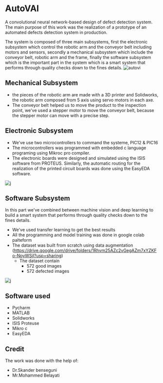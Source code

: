 # AutoVAI
A convolutional neural network-based design of defect detection system. The main purpose of this work was the realization of a prototype of an automated defects detection system in production.
  
The  system is composed of three main subsystems, first the electronic subsystem 
which control the robotic arm and the conveyor belt including motors and sensors, secondly a mechanical 
subsystem which include the conveyor belt, robotic arm and the frame, finally the software subsystem which is 
the important part in the system which is a smart system that performs through quality checks down to the fines details. 
![autovi](https://user-images.githubusercontent.com/96339267/147107034-37a1f75f-bbcc-4c38-a373-32ab7f2dce6a.jpg)

## Mechanical Subsystem
- the pieces of the robotic arm are made with a 3D printer  and Solidworks, the robotic arm composed from 5 axis using 
servo motors in each axe.
- The conveyor belt helped us to move the product to the inspection point, we've used a 
stepper motor to move the conveyor belt, because the stepper motor can move with a precise step.


## Electronic Subsystem
- We've use two microcontrollers to command the systeme, PIC12 & PIC16
- The microcontrollers was programmed with embedded c language programing using Mikroc pro compiler. 
- The electronic boards were designed and simulated using the ISIS software from PROTEUS. Similarly, the automatic routing for the realization of the printed circuit boards was done using the EasyEDA software.

![j](https://user-images.githubusercontent.com/96339267/147109482-2345fa03-773b-4b24-bfaf-0149ed0e59f3.png)

## Software Subsystem
In this part we've combined between machine vision and deep learning to build a smart system that performs through quality checks down to the fines details. 

- We've used transfer learning to get the best results
- All the programming and model training was done in google colab palteform
- The dataset was built from scratch using data augmentation (https://drive.google.com/drive/folders/1Rhvm25AZc2vGegAZm7xYZKFo-NpyWSjI?usp=sharing)
  - The dataset contain
    - 572 good images
    - 572 defected images

![j](https://user-images.githubusercontent.com/96339267/147110633-dbc6d72a-755a-4bf1-8a2f-64a4d0471bc3.png)

## Software used
- Pycharm
- MATLAB
- Solidworks
- ISIS Proteuse
- Mikro c
- EasyEDA

## Credit
The work was done with the help of:
- Dr.Skander benseguni
- Mr.Mohammed Belayati


